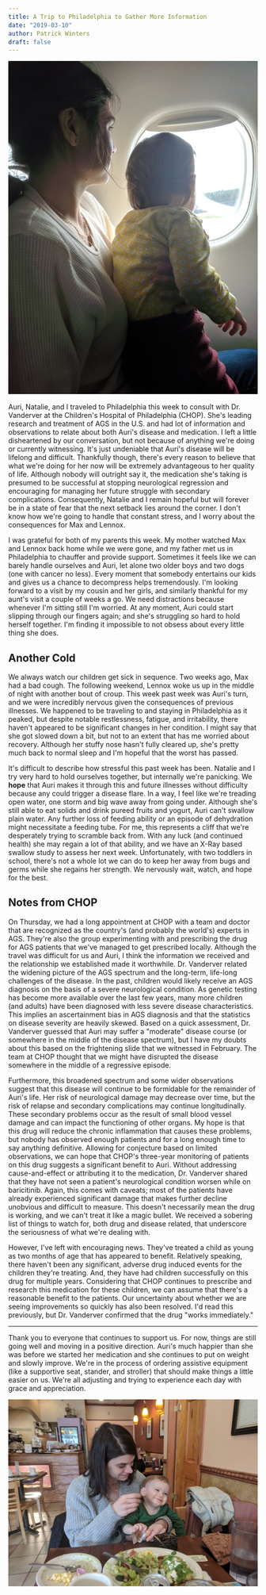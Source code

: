 ```yaml
---
title: A Trip to Philadelphia to Gather More Information
date: "2019-03-10"
author: Patrick Winters
draft: false
---
```


![flying.jpg](flying.jpg)

Auri, Natalie, and I traveled to Philadelphia this week to consult with Dr. Vanderver at the Children's Hospital of Philadelphia (CHOP). She's leading research and treatment of AGS in the U.S. and had lot of information and observations to relate about both Auri's disease and medication. I left a little disheartened by our conversation, but not because of anything we're doing or currently witnessing. It's just undeniable that Auri's disease will be lifelong and difficult. Thankfully though, there's every reason to believe that what we're doing for her now will be extremely advantageous to her quality of life. Although nobody will outright say it, the medication she's taking is presumed to be successful at stopping neurological regression and encouraging for managing her future struggle with secondary complications. Consequently, Natalie and I remain hopeful but will forever be in a state of fear that the next setback lies around the corner. I don't know how we're going to handle that constant stress, and I worry about the consequences for Max and Lennox.

I was grateful for both of my parents this week. My mother watched Max and Lennox back home while we were gone, and my father met us in Philadelphia to chauffer and provide support. Sometimes it feels like we can barely handle ourselves and Auri, let alone two older boys and two dogs (one with cancer no less). Every moment that somebody entertains our kids and gives us a chance to decompress helps tremendously. I'm looking forward to a visit by my cousin and her girls, and similarly thankful for my aunt's visit a couple of weeks a go. We need distractions because whenever I'm sitting still I'm worried. At any moment, Auri could start slipping through our fingers again; and she's struggling so hard to hold herself together. I'm finding it impossible to not obsess about every little thing she does.


## Another Cold

We always watch our children get sick in sequence. Two weeks ago, Max had a bad cough. The following weekend, Lennox woke us up in the middle of night with another bout of croup. This week past week was Auri's turn, and we were incredibly nervous given the consequences of previous illnesses. We happened to be traveling to and staying in Philadelphia as it peaked, but despite notable restlessness, fatigue, and irritability, there haven't appeared to be significant changes in her condition. I might say that she got slowed down a bit, but not to an extent that has me worried about recovery. Although her stuffy nose hasn't fully cleared up, she's pretty much back to normal sleep and I'm hopeful that the worst has passed.

It's difficult to describe how stressful this past week has been. Natalie and I try very hard to hold ourselves together, but internally we're panicking. We **hope** that Auri makes it through this and future illnesses without difficulty because any could trigger a disease flare. In a way, I feel like we're treading open water, one storm and big wave away from going under. Although she's still able to eat solids and drink pureed fruits and yogurt, Auri can't swallow plain water. Any further loss of feeding ability or an episode of dehydration might necessitate a feeding tube. For me, this represents a cliff that we're desperately trying to scramble back from. With any luck (and continued health) she may regain a lot of that ability, and we have an X-Ray based swallow study to assess her next week. Unfortunately, with two toddlers in school, there's not a whole lot we can do to keep her away from bugs and germs while she regains her strength. We nervously wait, watch, and hope for the best.

## Notes from CHOP

On Thursday, we had a long appointment at CHOP with a team and doctor that are recognized as the country's  (and probably the world's) experts in AGS. They're also the group experimenting with and prescribing the drug for AGS patients that we've managed to get prescribed locally. Although the travel was difficult for us and Auri, I think the information we received and the relationship we established made it worthwhile. Dr. Vanderver related the widening picture of the AGS spectrum and the long-term, life-long challenges of the disease. In the past, children would likely receive an AGS diagnosis on the basis of a severe neurological condition. As genetic testing has become more available over the last few years, many more children (and adults) have been diagnosed with less severe disease characteristics. This implies an ascertainment bias in AGS diagnosis and that the statistics on disease severity are heavily skewed. Based on a quick assessment, Dr. Vanderver guessed that Auri may suffer a "moderate" disease course (or somewhere in the middle of the disease spectrum), but I have my doubts about this based on the frightening slide that we witnessed in February. The team at CHOP thought that we might have disrupted the disease somewhere in the middle of a regressive episode.

Furthermore, this broadened spectrum and some wider observations suggest that this disease will continue to be formidable for the remainder of Auri's life. Her risk of neurological damage may decrease over time, but the risk of relapse and secondary complications may continue longitudinally. These secondary problems occur as the result of small blood vessel damage and can impact the functioning of other organs. My hope is that this drug will reduce the chronic inflammation that causes these problems, but nobody has observed enough patients and for a long enough time to say anything definitive. Allowing for conjecture based on limited observations, we can hope that CHOP's three-year monitoring of patients on this drug suggests a significant benefit to Auri. Without addressing cause-and-effect or attributing it to the medication, Dr. Vanderver shared that they have not seen a patient's neurological condition worsen while on baricitinib. Again, this comes with caveats; most of the patients have already experienced significant damage that makes further decline unobvious and difficult to measure. This doesn't necessarily mean the drug is working, and we can't treat it like a magic bullet. We received a sobering list of things to watch for, both drug and disease related, that underscore the seriousness of what we're dealing with.

However, I've left with encouraging news. They've treated a child as young as two months of age that has appeared to benefit. Relatively speaking, there haven't been any significant, adverse drug induced events for the children they're treating. And, they have had children successfully on this drug for multiple years. Considering that CHOP continues to prescribe and research this medication for these children, we can assume that there's a reasonable benefit to the patients. Our uncertainty about whether we are seeing improvements so quickly has also been resolved. I'd read this previously, but Dr. Vanderver confirmed that the drug "works immediately."

---

Thank you to everyone that continues to support us. For now, things are still going well and moving in a positive direction. Auri's much happier than she was before we started her medication and she continues to put on weight and slowly improve. We're in the process of ordering assistive equipment (like a supportive seat, stander, and stroller) that should make things a little easier on us. We're all adjusting and trying to experience each day with grace and appreciation.

![lunch.jpg](lunch.jpg)
